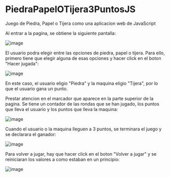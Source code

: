 # PiedraPapelOTijera3PuntosJS
Juego de Piedra, Papel o Tijera como una aplicacion web de JavaScript

Al entrar a la pagina, se obtiene la siguiente pantalla:

![image](https://user-images.githubusercontent.com/107152796/213939087-d7b87f64-4da4-4d88-8859-aa5f2455d01c.png)

El usuario podra elegir entre las opciones de piedra, papel o tijera. Para ello, primero tiene que elegir alguna de esas
opciones y hacer click en el boton "Hacer jugada":

![image](https://user-images.githubusercontent.com/107152796/213939157-60209e60-7d3c-481a-9b2f-4920b39b9245.png)

En este caso, el usuario eligio "Piedra" y la maquina eligio "Tijera", por lo que el usuario gana un punto.

Prestar atencion en el marcador que aparece en la parte superior de la pagina. Se tiene un contador de las rondas que se han jugado,
los puntos que lleva el usuario y los puntos que lleva la maquina:

![image](https://user-images.githubusercontent.com/107152796/213939196-c8fde5ac-86e5-41f8-b253-f7565e1b2af9.png)

Cuando el usuario o la maquina lleguen a 3 puntos, se terminara el juego y se declarara el ganador:

![image](https://user-images.githubusercontent.com/107152796/213939221-aece2dae-2757-4060-a434-2a3e4a3c074b.png)

Para volver a jugar, hay que hacer click en el boton "Volver a jugar" y se reiniciaran los valores a como estaban en un principio:

![image](https://user-images.githubusercontent.com/107152796/213939254-2ad08a95-6a7c-43f5-8386-e811368cd911.png)
